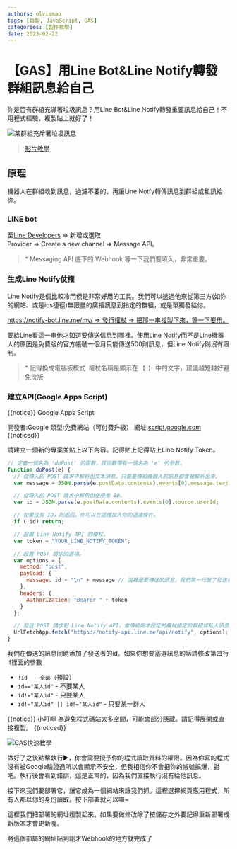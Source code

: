 ```yaml
---
authors: elvismao
tags: [自製, JavaScript, GAS]
categories: [製作教學]
date: 2023-02-22
---
```


# 【GAS】用Line Bot&Line Notify轉發群組訊息給自己

你是否有群組充滿著垃圾訊息？用Line Bot&Line Notify轉發重要訊息給自己！不用程式經驗，複製貼上就好了！

<!--more-->

![某群組充斥著垃圾訊息](https://emtech.cc/images/line2notify-why.webp)

> [影片教學](https://www.instagram.com/reel/Cp9kNc9DWK1/)

## 原理

機器人在群組收到訊息，過濾不要的，再讓Line Notfy轉傳訊息到群組或私訊給你。

### LINE bot

至[Line Developers](https://developers.line.biz/console/) => 新增或選取Provider => Create a new channel => Message API。

> \* Messaging API 底下的 Webhook 等一下我們要填入，非常重要。

### 生成Line Notify仗權

Line Notify是個比較冷門但是非常好用的工具。我們可以透過他來從第三方(如你的網站、或是ios捷徑)無限量的廣播訊息到指定的群組，或是單獨發給你。

https://notify-bot.line.me/my/ => 發行權杖 => 把那一串複製下來，等一下要用。

要給Line看這一串他才知道要傳送信息到哪裡。使用Line Notify而不是Line機器人的原因是免費版的官方帳號一個月只能傳送500則訊息，但Line Notify則沒有限制。

> \* 記得換成電腦板模式
>  權杖名稱是顯示在 `【 】` 中的文字，建議越短越好避免洗版

### 建立API(Google Apps Script)

{{notice}}
Google Apps Script

開發者:Google
類型:免費網站（可付費升級）
網址:[script.google.com](https://script.google.com) {{noticed}}

請建立一個新的專案並貼上以下內容。記得貼上記得貼上Line Notify Token。

```js
// 定義一個名為 'doPost' 的函數，該函數帶有一個名為 'e' 的參數。
function doPost(e) {
  // 從傳入的 POST 請求中解析出文本消息。只要是傳給機器人的訊息都會被解析出來。
  var message = JSON.parse(e.postData.contents).events[0].message.text;

  // 從傳入的 POST 請求中解析出使用者 ID。
  var id = JSON.parse(e.postData.contents).events[0].source.userId;

  // 如果沒有 ID，則返回。你可以在這裡加入你的過濾條件。
  if (!id) return;

  // 設置 Line Notify API 的權杖。
  var token = "YOUR_LINE_NOTIFY_TOKEN";

  // 設置 POST 請求的選項。
  var options = {
    method: "post",
    payload: {
      message: id + "\n" + message // 這裡是要傳送的訊息，我們第一行放了發送者的id，第二行放了訊息本身。可以自行修改。
    },
    headers: {
      Authorization: "Bearer " + token
    }
  };

  // 發送 POST 請求到 Line Notify API。會傳給剛才設定的權杖指定的群組或私人訊息。
  UrlFetchApp.fetch("https://notify-api.line.me/api/notify", options);
}
```

我們在傳送的訊息同時添加了發送者的id。如果你想要塞選訊息的話請修改第四行if裡面的參數

- `!id  - 全部`（預設）
- `id=="某人id"` - 不要某人
- `id!="某人id"` - 只要某人
- `id!="某人id" || id!="某人id"` - 只要某一群人

{{notice}}
小叮嚀 為避免程式碼站太多空間，可能會部分隱藏。請記得展開或直接複製。 {{noticed}}

![GAS快速教學](https://emtech.cc/images/gas.jpg)

做好了之後點擊執行▶️，你會需要授予你的程式讀取資料的權限。因為你寫的程式沒有被Google驗證過所以會顯示不安全，但我相信你不會把你的帳號搞爆，對吧。執行後會看到錯誤，這是正常的，因為我們直接執行沒有給他訊息。

接下來我們要部署它，讓它成為一個網站來讓我們抓。這裡選擇網頁應用程式，所有人都以你的身份讀取。按下部署就可以囉~

這裡我們把部署的網址複製起來。如果要做修改除了按儲存之外要記得重新部署成新版本才會更新喔。

將這個部屬的網址貼到剛才Webhook的地方就完成了
